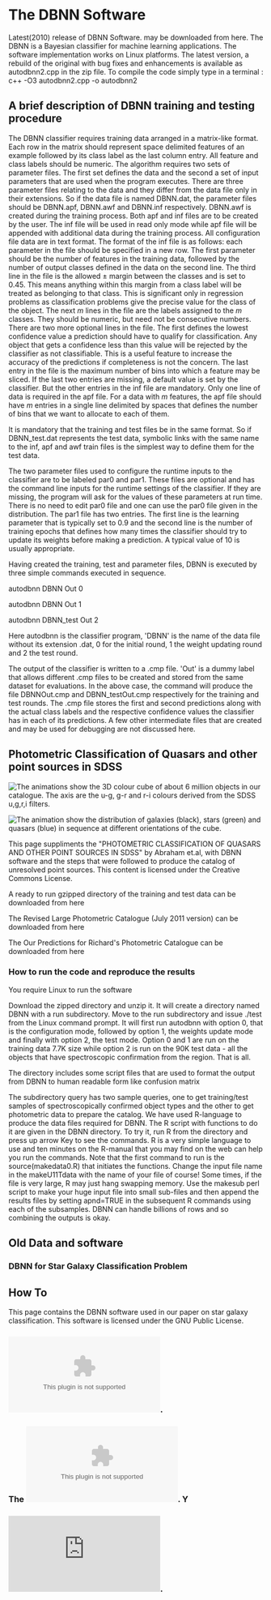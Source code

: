 
# The DBNN Software

Latest(2010) release of DBNN Software. may be downloaded from here.
The DBNN is a Bayesian classifier for machine learning applications. The software implementation works on Linux platforms. The latest version, a rebuild of the original with bug fixes and enhancements is available as autodbnn2.cpp in the zip file. To compile the code simply type in a terminal : c++ -O3 autodbnn2.cpp -o autodbnn2

## A brief description of DBNN training and testing procedure

The DBNN classifier requires training data arranged in a matrix-like format. Each row in the matrix should represent space delimited features of an example followed by its class label as the last column entry. All feature and class labels should be numeric. The algorithm requires two sets of parameter files. The first set defines the data and the second a set of input parameters that are used when the program executes. There are three parameter files relating to the data and they differ from the data file only in their extensions. So if the data file is named DBNN.dat, the parameter files should be DBNN.apf, DBNN.awf and DBNN.inf respectively. DBNN.awf is created during the training process. Both apf and inf files are to be created by the user. The inf file will be used in read only mode while apf file will be appended with additional data during the training process. All configuration file data are in text format. The format of the inf file is as follows: each parameter in the file should be specified in a new row. The first parameter should be the number of features in the training data, followed by the number of output classes defined in the data on the second line. The third line in the file is the allowed $\pm$ margin between the classes and is set to 0.45. This means anything within this margin from a class label will be treated as belonging to that class. This is significant only in regression problems as classification problems give the precise value for the class of the object. The next $m$ lines in the file are the labels assigned to the $m$ classes. They should be numeric, but need not be consecutive numbers. There are two more optional lines in the file. The first defines the lowest confidence value a prediction should have to qualify for classification. Any object that gets a confidence less than this value will be rejected by the classifier as not classifiable. This is a useful feature to increase the accuracy of the predictions if completeness is not the concern. The last entry in the file is the maximum number of bins into which a feature may be sliced. If the last two entries are missing, a default value is set by the classifier. But the other entries in the inf file are mandatory. Only one line of data is required in the apf file. For a data with $m$ features, the apf file should have $m$ entries in a single line delimited by spaces that defines the number of bins that we want to allocate to each of them.

It is mandatory that the training and test files be in the same format. So if DBNN_test.dat represents the test data, symbolic links with the same name to the inf, apf and awf train files is the simplest way to define them for the test data.

The two parameter files used to configure the runtime inputs to the classifier are to be labeled par0 and par1. These files are optional and has the command line inputs for the runtime settings of the classifier. If they are missing, the program will ask for the values of these parameters at run time. There is no need to edit par0 file and one can use the par0 file given in the distribution. The par1 file has two entries. The first line is the learning parameter that is typically set to 0.9 and the second line is the number of training epochs that defines how many times the classifier should try to update its weights before making a prediction. A typical value of 10 is usually appropriate.

Having created the training, test and parameter files, DBNN is executed by three simple commands executed in sequence.

autodbnn DBNN Out 0

autodbnn DBNN Out 1

autodbnn DBNN_test Out 2

Here autodbnn is the classifier program, 'DBNN' is the name of the data file without its extension .dat, 0 for the initial round, 1 the weight updating round and 2 the test round.

The output of the classifier is written to a .cmp file. 'Out' is a dummy label that allows different .cmp files to be created and stored from the same dataset for evaluations. In the above case, the command will produce the file DBNNOut.cmp and DBNN_testOut.cmp respectively for the training and test rounds. The .cmp file stores the first and second predictions along with the actual class labels and the respective confidence values the classifier has in each of its predictions. A few other intermediate files that are created and may be used for debugging are not discussed here.

 ## Photometric Classification of Quasars and other point sources in SDSS
 
 ![The animations show the 3D colour cube of about 6 million objects in our catalogue. The axis are the u-g, g-r and r-i colours derived from the SDSS u,g,r,i filters.](http://www.iucaa.in/~nspp/CC.gif) 
 
 ![The animation show the distribution of galaxies (black), stars (green) and quasars (blue) in sequence at different orientations of the cube.](http://www.iucaa.in/~nspp/CCsmooth.gif)

This page suppliments the "PHOTOMETRIC CLASSIFICATION OF QUASARS AND OTHER POINT SOURCES IN SDSS" by Abraham et.al, with DBNN software and the steps that were followed to produce the catalog of unresolved point sources. This content is licensed under the Creative Commons License.

A ready to run gzipped directory of the training and test data can be downloaded from here

The Revised Large Photometric Catalogue (July 2011 version) can be downloaded from here

The Our Predictions for Richard's Photometric Catalogue can be downloaded from here

### How to run the code and reproduce the results


You require Linux to run the software

Download the zipped directory and unzip it. It will create a directory named DBNN with a run subdirectory. Move to the run subdirectory and issue ./test from the Linux command prompt. It will first run autodbnn with option 0, that is the configuration mode, followed by option 1, the weights update mode and finally with option 2, the test mode. Option 0 and 1 are run on the training data 7.7K size while option 2 is run on the 90K test data - all the objects that have spectroscopic confirmation from the region. That is all.

The directory includes some script files that are used to format the output from DBNN to human readable form like confusion matrix

The subdirectory query has two sample queries, one to get training/test samples of spectroscopically confirmed object types and the other to get photometric data to prepare the catalog. We have used R-language to produce the data files required for DBNN. The R script with functions to do it are given in the DBNN directory. To try it, run R from the directory and press up arrow Key to see the commands. R is a very simple language to use and ten minutes on the R-manual that you may find on the web can help you run the commands. Note that the first command to run is the source(makedata0.R) that initiates the functions. Change the input file name in the makeU11Tdata with the name of your file of course! Some times, if the file is very large, R may just hang swapping memory. Use the makesub perl script to make your huge input file into small sub-files and then append the results files by setting apnd=TRUE in the subsequent R commands using each of the subsamples. DBNN can handle billions of rows and so combining the outputs is okay.

## Old Data and software

### DBNN for Star Galaxy Classification Problem

## How To

This page contains the DBNN software used in our paper on star galaxy classification. This software is licensed under the GNU Public License.

### ![Original DBNN Software - Click here](http://www.iucaa.in/~nspp/MySpace/MySpace/DBNN4SG.tar.gz).

### The ![Training and Test sets used by us for Qusar Classification are here](http://www.iucaa.in/~nspp/MySpace/MySpace/DBNN4SGData.tar.gz). Y

### ![The A&A paper may be found here](http://www.iucaa.in/~nspp/SG2.pdf).
